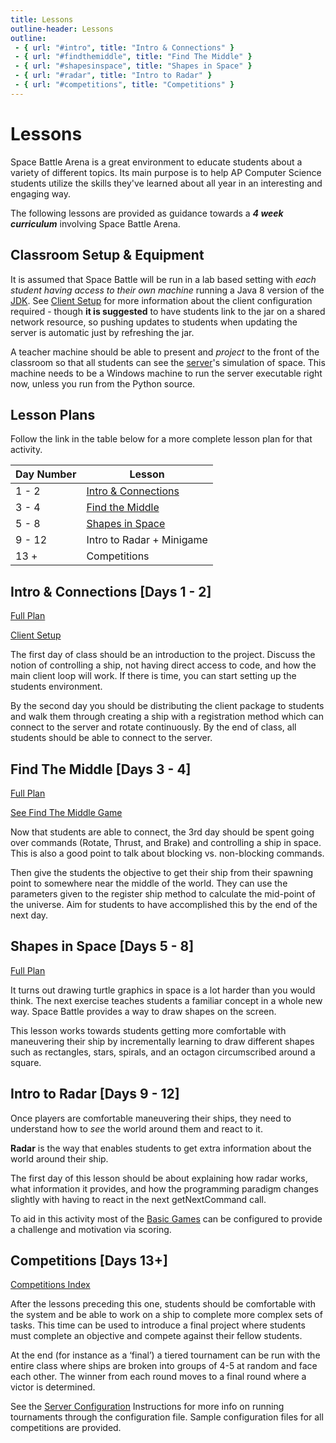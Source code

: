 ```yaml
---
title: Lessons
outline-header: Lessons
outline:
 - { url: "#intro", title: "Intro & Connections" }
 - { url: "#findthemiddle", title: "Find The Middle" }
 - { url: "#shapesinspace", title: "Shapes in Space" }
 - { url: "#radar", title: "Intro to Radar" }
 - { url: "#competitions", title: "Competitions" }
---
```


Lessons
========
Space Battle Arena is a great environment to educate students about a variety of different topics.  Its main purpose is to help AP Computer Science students utilize the skills they've learned about all year in an interesting and engaging way.

The following lessons are provided as guidance towards a ***4 week curriculum*** involving Space Battle Arena.

Classroom Setup & Equipment
---------------------------
It is assumed that Space Battle will be run in a lab based setting with *each student having access to their own machine* running a Java 8 version of the [JDK](http://www.oracle.com/technetwork/java/javase/downloads/index.html). See [Client Setup](../client/index.html) for more information about the client configuration required - though **it is suggested** to have students link to the jar on a shared network resource, so pushing updates to students when updating the server is automatic just by refreshing the jar.

A teacher machine should be able to present and *project* to the front of the classroom so that all students can see the [server](../server/index.html)'s simulation of space.  This machine needs to be a Windows machine to run the server executable right now, unless you run from the Python source.

Lesson Plans
------------
Follow the link in the table below for a more complete lesson plan for that activity.

| Day Number | Lesson                    |
|------------|---------------------------|
|  1 - 2     | [Intro & Connections](intro.html)|
|  3 - 4     | [Find the Middle](findthemiddle.html)|
|  5 -  8    | [Shapes in Space](shapes.html)|
|  9 - 12    | Intro to Radar + Minigame |
| 13 +       | Competitions              |

<a name="intro"></a>Intro & Connections [Days 1 - 2]
-------------------
[Full Plan](intro.html)

[Client Setup](../client/index.html)

The first day of class should be an introduction to the project.  Discuss the notion of controlling a ship, not having direct access to code, and how the main client loop will work.  If there is time, you can start setting up the students environment.

By the second day you should be distributing the client package to students and walk them through creating a ship with a registration method which can connect to the server and rotate continuously.  By the end of class, all students should be able to connect to the server. 

<a name="findthemiddle"></a>Find The Middle [Days 3 - 4]
------------------
[Full Plan](findthemiddle.html)

[See Find The Middle Game](../games/findthemiddle.html)

Now that students are able to connect, the 3rd day should be spent going over commands (Rotate, Thrust, and Brake) and controlling a ship in space.  This is also a good point to talk about blocking vs. non-blocking commands. 

Then give the students the objective to get their ship from their spawning point to somewhere near the middle of the world.  They can use the parameters given to the register ship method to calculate the mid-point of the universe.  Aim for students to have accomplished this by the end of the next day. 

<a name="shapesinspace"></a>Shapes in Space [Days 5 - 8]
------------------
[Full Plan](shapes.html)

It turns out drawing turtle graphics in space is a lot harder than you would think.  The next exercise teaches students a familiar concept in a whole new way.  Space Battle provides a way to draw shapes on the screen.

This lesson works towards students getting more comfortable with maneuvering their ship by incrementally learning to draw different shapes such as rectangles, stars, spirals, and an octagon circumscribed around a square.

<a name="radar"></a>Intro to Radar [Days 9 - 12]
-----------------------
Once players are comfortable maneuvering their ships, they need to understand how to *see* the world around them and react to it.

**Radar** is the way that enables students to get extra information about the world around their ship.

The first day of this lesson should be about explaining how radar works, what information it provides, and how the programming paradigm changes slightly with having to react in the next getNextCommand call.

To aid in this activity most of the [Basic Games](../games/basic.html) can be configured to provide a challenge and motivation via scoring.

<a name="competitions"></a>Competitions [Days 13+]
-----------------------
[Competitions Index](../games/index.html)

After the lessons preceding this one, students should be comfortable with the system and be able to work on a ship to complete more complex sets of tasks.  This time can be used to introduce a final project where students must complete an objective and compete against their fellow students. 

At the end (for instance as a ‘final’) a tiered tournament can be run with the entire class where ships are broken into groups of 4-5 at random and face each other.  The winner from each round moves to a final round where a victor is determined.   

See the [Server Configuration](../server/config.html) Instructions for more info on running tournaments through the configuration file.  Sample configuration files for all competitions are provided. 
